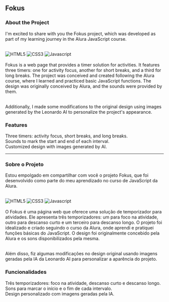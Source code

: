 ## Fokus

### About the Project
I'm excited to share with you the Fokus project, which was developed as part of my learning journey in the Alura JavaScript course.
<div style = "display: inline_block"></br>
    <img align_item ="center" alt = "HTML5" src = "https://img.shields.io/badge/HTML5-E34F26?style=for-the-badge&logo=html5&logoColor=white"/>
    <img align_item ="center" alt = "CSS3" src = "https://img.shields.io/badge/CSS3-1572B6?style=for-the-badge&logo=css3&logoColor=white"/> 
    <img align_item = "center" alt = "Javascript" src = "https://img.shields.io/badge/JavaScript-F7DF1E?style=for-the-badge&logo=javascript&logoColor=black"/>
</div></br>
Fokus is a web page that provides a timer solution for activities. It features three timers: one for activity focus, another for short breaks, and a third for long breaks. The project was conceived and created following the Alura course, where I learned and practiced basic JavaScript functions. The design was originally conceived by Alura, and the sounds were provided by them.

<br>Additionally, I made some modifications to the original design using images generated by the Leonardo AI to personalize the project's appearance.

### Features
Three timers: activity focus, short breaks, and long breaks.<br>
Sounds to mark the start and end of each interval.<br>
Customized design with images generated by AI.<br>

-------------------------------------------------------------------------------------------------------------------------------------------------------------------------

### Sobre o Projeto
Estou empolgado em compartilhar com você o projeto Fokus, que foi desenvolvido como parte do meu aprendizado no curso de JavaScript da Alura.
<div style = "display: inline_block"></br>
    <img align_item ="center" alt = "HTML5" src = "https://img.shields.io/badge/HTML5-E34F26?style=for-the-badge&logo=html5&logoColor=white"/>
    <img align_item ="center" alt = "CSS3" src = "https://img.shields.io/badge/CSS3-1572B6?style=for-the-badge&logo=css3&logoColor=white"/> 
    <img align_item = "center" alt = "Javascript" src = "https://img.shields.io/badge/JavaScript-F7DF1E?style=for-the-badge&logo=javascript&logoColor=black"/>
</div></br>
O Fokus é uma página web que oferece uma solução de temporizador para atividades. Ele apresenta três temporizadores: um para foco na atividade, outro para descanso curto e um terceiro para descanso longo. O projeto foi idealizado e criado seguindo o curso da Alura, onde aprendi e pratiquei funções básicas do JavaScript. O design foi originalmente concebido pela Alura e os sons disponibilizados pela mesma.

<br>Além disso, fiz algumas modificações no design original usando imagens geradas pela IA da Leonardo AI para personalizar a aparência do projeto.

### Funcionalidades
Três temporizadores: foco na atividade, descanso curto e descanso longo.<br>
Sons para marcar o início e o fim de cada intervalo.<br>
Design personalizado com imagens geradas pela IA.<br>
